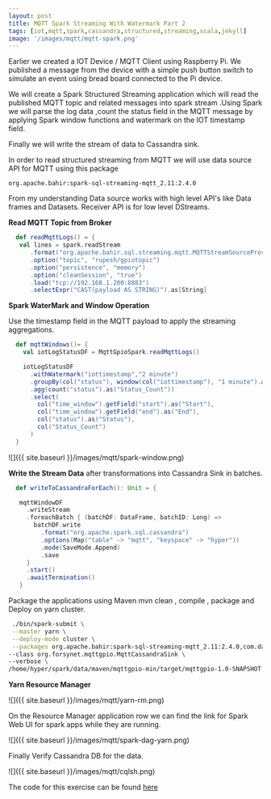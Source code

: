 ```yaml
---
layout: post
title: MQTT Spark Streaming With Watermark Part 2
tags: [iot,mqtt,spark,cassandra,structured,streaming,scala,jekyll]
image: '/images/mqtt/mqtt-spark.png'
---
```


Earlier we created a  IOT Device / MQTT Client using Raspberry Pi. We published a message from the device with a simple push button switch to simulate an event using bread board connected to the Pi device.

We will create a Spark Structured Streaming application which will read the published MQTT topic and related messages into spark stream .Using Spark we will parse the log data ,count the status field in the MQTT message by applying Spark window functions and watermark on the IOT timestamp field.

Finally we will write the stream of data to Cassandra sink.

In order to read structured streaming from MQTT we will use data source API for MQTT using this package

```
org.apache.bahir:spark-sql-streaming-mqtt_2.11:2.4.0
```

From my understanding Data source works with high level API's like Data frames and Datasets. Receiver API is for low level DStreams. 

**Read MQTT Topic from Broker** 

```scala
  def readMqttLogs() = {
   val lines = spark.readStream
      .format("org.apache.bahir.sql.streaming.mqtt.MQTTStreamSourceProvider")
      .option("topic", "rupesh/gpiotopic")
      .option("persistence", "memory")
      .option("cleanSession", "true")
      .load("tcp://192.168.1.200:8883")
      .selectExpr("CAST(payload AS STRING)").as[String]
```

**Spark WaterMark and Window Operation** 

Use the timestamp field in the MQTT payload to apply the streaming aggregations.

```scala
  def mqttWindows()= {
    val iotLogStatusDF = MqttGpioSpark.readMqttLogs()

    iotLogStatusDF
      .withWatermark("iottimestamp","2 minute")
      .groupBy(col("status"), window(col("iottimestamp"), "1 minute").as("time_window"))
      .agg(count("status").as("Status_Count"))
      .select(
        col("time_window").getField("start").as("Start"),
        col("time_window").getField("end").as("End"),
        col("status").as("Status"),
        col("Status_Count")
      )
  }
```



![]({{ site.baseurl }}/images/mqtt/spark-window.png)

**Write the Stream Data** after transformations into Cassandra Sink in batches.

```scala
  def writeToCassandraForEach(): Unit = {

   mqttWindowDF
     .writeStream
     .foreachBatch { (batchDF: DataFrame, batchID: Long) =>
       batchDF.write
         .format("org.apache.spark.sql.cassandra")
         .options(Map("table" -> "mqtt", "keyspace" -> "hyper"))
         .mode(SaveMode.Append)
         .save
     }
     .start()
     .awaitTermination()
   }
```

Package the applications using Maven mvn clean , compile , package and Deploy on yarn cluster.

```sh
 ./bin/spark-submit \
 --master yarn \
 --deploy-mode cluster \
 --packages org.apache.bahir:spark-sql-streaming-mqtt_2.11:2.4.0,com.datastax.spark:spark-cassandra-connector_2.11:2.4.2 \
--class org.forsynet.mqttgpio.MqttCassandraSink \
--verbose \
/home/hyper/spark/data/maven/mqttgpio-min/target/mqttgpio-1.0-SNAPSHOT.jar
```

**Yarn Resource Manager**

![]({{ site.baseurl }}/images/mqtt/yarn-rm.png)



On the Resource Manager application row we can find the link for Spark Web UI for spark apps while they are running.

![]({{ site.baseurl }}/images/mqtt/spark-dag-yarn.png)



Finally Verify Cassandra DB for the data.

![]({{ site.baseurl }}/images/mqtt/cqlsh.png)

The code for this exercise can be found [here](https://github.com/rupeshtr78/mqttspark)


